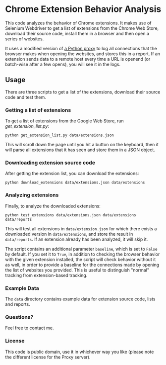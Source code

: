 # Chrome Extension Behavior Analysis

This code analyzes the behavior of Chrome extensions. It makes use of Selenium Webdriver
to get a list of extensions from the Chrome Web Store, download their source code,
install them in a browser and then open a series of websites.

It uses a modified version of [a Python proxy](https://github.com/abhinavsingh/proxy.py) to log all connections that the browser makes when opening the websites, and stores this in a report. If an extension sends data to a remote host every time a URL is openend (or batch-wise after a few opens), you will see it in the logs.

## Usage

There are three scripts to get a list of the extensions, download their source code and test them.

### Getting a list of extensions

To get a list of extensions from the Google Web Store, run *get_extension_list.py*:

    python get_extension_list.py data/extensions.json

This will scroll down the page until you hit a button on the keyboard, then it will parse all extensions that it has seen and store them in a JSON object.

### Downloading extension source code

After getting the extension list, you can download the extensions:

    python download_extensions data/extensions.json data/extensions

### Analyzing extensions

Finally, to analyze the downloaded extensions:

    python test_extensions data/extensions.json data/extensions data/reports

This will test all extensions in `data/extension.json` for which there exists a downloaded version in `data/extensions`, and store the result in `data/reports`. If an extension already has been analyzed, it will skip it.

The script contains an additional parameter `baseline`, which is set to `False` by default. If you set it to `True`, in addition to checking the browser behavior with the given extension installed, the script will check behavior without it as well, in order to provide a baseline for the connections made by opening the list of websites you provided. This is useful to distinguish "normal" tracking from extension-based tracking.

### Example Data

The `data` directory contains example data for extension source code, lists and reports.

### Questions?

Feel free to contact me.

### License

This code is public domain, use it in whichever way you like (please note the different license for the Proxy server).
